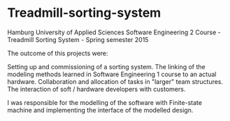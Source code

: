 # Treadmill-sorting-system
Hamburg University of Applied Sciences Software Engineering 2 Course - Treadmill Sorting System - Spring semester 2015

The outcome of this projects were:

Setting up and commissioning of a sorting system.
The linking of the modeling methods learned in Software Engineering 1 course to an actual hardware.
Collaboration and allocation of tasks in "larger" team structures.
The interaction of soft / hardware developers with customers.

I was responsible for the modelling of the software with Finite-state machine and implementing the interface of the modelled design.
